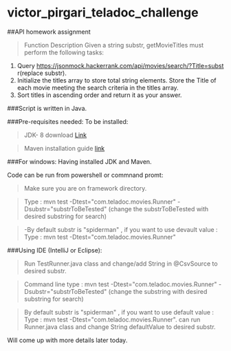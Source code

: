 # victor_pirgari_teladoc_challenge

##API homework assignment

>Function Description
Given a string substr, getMovieTitles must perform the following tasks:
1. Query
   https://jsonmock.hackerrank.com/api/movies/search/?Title=subst
   r(replace substr).
2. Initialize the titles array to store total string elements. Store the Title of each
   movie meeting the search criteria in the titles array.
3. Sort titles in ascending order and return it as your answer.


###Script is written in Java.

###Pre-requisites needed:
To be installed:
>JDK- 8  download [Link](https://www.oracle.com/java/technologies/javase/javase8u211-later-archive-downloads.html)

>Maven installation guide [link](https://maven.apache.org/install.html)

###For windows:
Having installed JDK and Maven.

Code can be run from powershell or commnand promt:

>Make sure you are on framework directory.

>Type : mvn test -Dtest="com.teladoc.movies.Runner" -Dsubstr="substrToBeTested" (change the substrToBeTested with desired substring for search)

> -By default substr is "spiderman" , if you want to use devault value : Type : mvn test -Dtest="com.teladoc.movies.Runner"

###Using IDE (IntelliJ or Eclipse):
>Run TestRunner.java class and change/add String in @CsvSource  to desired substr.

>Command line type : mvn test -Dtest="com.teladoc.movies.Runner" -Dsubstr="substrToBeTested" (change the substring with desired substring for search)

>By default substr is "spiderman" , if you want to use default value : Type : mvn test -Dtest="com.teladoc.movies.Runner".
can run Runner.java class and change String defaultValue to desired substr.

Will come up with more details later today.
